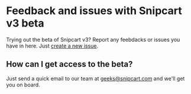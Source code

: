 # Feedback and issues with Snipcart v3 beta

Trying out the beta of Snipcart v3? Report any feebdacks or issues you have in here. Just [create a new issue](https://github.com/snipcart/snipcart-v3-feedback/issues/new/choose).

## How can I get access to the beta?

Just send a quick email to our team at [geeks@snipcart.com](mailto:geeks@snipcart.com) and we'll get you on board.
